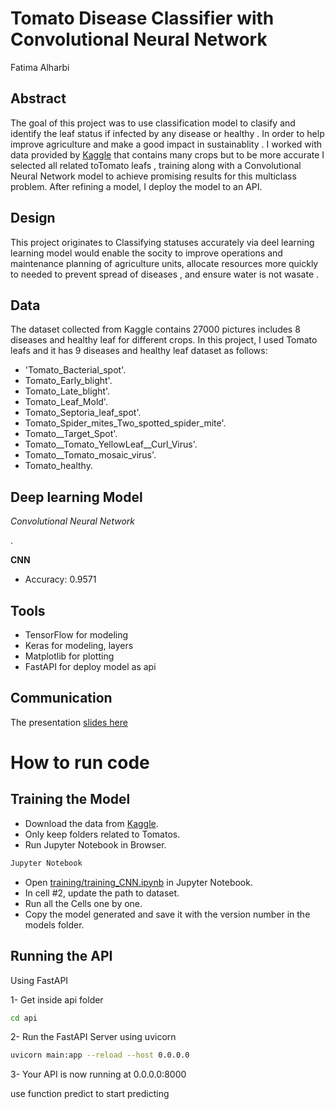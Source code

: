  # Tomato Disease Classifier with Convolutional Neural Network
Fatima Alharbi

## Abstract
The goal of this project was to use classification model to clasify and identify the leaf status if infected by any disease or healthy . In order to help improve agriculture and make a good impact in sustainablity . I worked with data provided by [Kaggle](https://www.kaggle.com/emmarex/plantdisease/)  that contains many crops but to be more accurate I selected all related toTomato leafs , training along with a Convolutional Neural Network model to achieve promising results for this multiclass problem. After refining a model, I deploy the model to an API.      

## Design
This project originates to Classifying statuses accurately via deel learning learning model would enable the socity to improve operations and maintenance planning of agriculture units, allocate resources more quickly to needed to prevent spread of diseases , and ensure water is not wasate .

## Data
 The dataset collected from Kaggle contains 27000 pictures includes 8 diseases and healthy leaf for different crops. In this project, I used Tomato leafs and it has 9 diseases and healthy leaf dataset as follows:
- 'Tomato_Bacterial_spot'.
- Tomato_Early_blight'.
- Tomato_Late_blight'.
- Tomato_Leaf_Mold'.
- Tomato_Septoria_leaf_spot'.
- Tomato_Spider_mites_Two_spotted_spider_mite'.
- Tomato__Target_Spot'.
- Tomato__Tomato_YellowLeaf__Curl_Virus'.
- Tomato__Tomato_mosaic_virus'.
- Tomato_healthy.

## Deep learning Model

*Convolutional Neural Network*
  
.


**CNN** 
   - Accuracy: 0.9571 

## Tools
- TensorFlow for modeling
- Keras for modeling, layers
- Matplotlib for plotting
- FastAPI for deploy model as api

## Communication
 The presentation [slides here](https://github.com/FatimaAlharbi/SDAIA-DataScience-bootcamp/blob/58d5957efb536e30ab0d5100390c9aca0e802f95/SDAIA%20project.pptx)
 
 
 # How to run code
 ## Training the Model
- Download the data from [Kaggle](https://www.kaggle.com/emmarex/plantdisease/).
- Only keep folders related to Tomatos.
- Run Jupyter Notebook in Browser.
```sh
Jupyter Notebook
```
- Open [training/training_CNN.ipynb](https://github.com/FatimaAlharbi/SDAIA-DataScience-bootcamp/blob/dee473df629380aa8ca765871c3f974ba9d24381/training/training_CNN.ipynb) in Jupyter Notebook.
- In cell #2, update the path to dataset.
- Run all the Cells one by one.
- Copy the model generated and save it with the version number in the models folder.


## Running the API
Using FastAPI

1- Get inside api folder

```sh
cd api
```

2- Run the FastAPI Server using uvicorn
```sh
uvicorn main:app --reload --host 0.0.0.0
```

3- Your API is now running at 0.0.0.0:8000

use function predict to start predicting 


